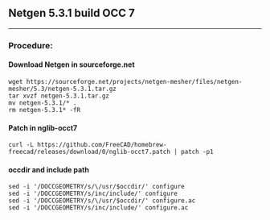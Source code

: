 ## Netgen 5.3.1 build OCC 7
-----
### Procedure:
#### Download Netgen in sourceforge.net
```
wget https://sourceforge.net/projects/netgen-mesher/files/netgen-mesher/5.3/netgen-5.3.1.tar.gz
tar xvzf netgen-5.3.1.tar.gz
mv netgen-5.3.1/* .
rm netgen-5.3.1* -fR
```
#### Patch in nglib-occt7
```
curl -L https://github.com/FreeCAD/homebrew-freecad/releases/download/0/nglib-occt7.patch | patch -p1
```
#### occdir and include path
```
sed -i '/DOCCGEOMETRY/s/\/usr/$occdir/' configure
sed -i '/DOCCGEOMETRY/s/inc/include/' configure
sed -i '/DOCCGEOMETRY/s/\/usr/$occdir/' configure.ac
sed -i '/DOCCGEOMETRY/s/inc/include/' configure.ac
```
